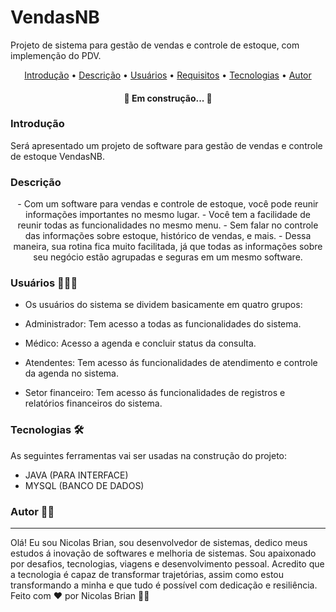 # VendasNB
Projeto de sistema para gestão de vendas e controle de estoque, com implemenção do PDV.
<p align="center">
 <a href="#introducao">Introdução</a> •
 <a href="#decricao">Descrição</a> •
 <a href="#usuarios">Usuários</a> •
 <a href="#requisitos">Requisitos</a> •
 <a href="#tecnologias">Tecnologias</a> • 
 <a href="#autor">Autor</a> 
</p>

<h4 align="center"> 
	🚧 Em construção...  🚧
</h4>

### Introdução
Será apresentado um projeto de software para gestão de vendas e controle de estoque VendasNB.

### Descrição
<p align="center">- Com um software para vendas e controle de estoque, você pode reunir informações importantes no mesmo lugar.
- Você tem a facilidade de reunir todas as funcionalidades no mesmo menu.
- Sem falar no controle das informações sobre estoque, histórico de vendas, e mais.
- Dessa maneira, sua rotina fica muito facilitada, já que todas as informações sobre seu negócio estão agrupadas e seguras em um mesmo software.</p>

### Usuários 👨‍👩‍👦	
- Os usuários do sistema se dividem basicamente em quatro grupos:

- Administrador: Tem acesso a todas as funcionalidades do sistema.

- Médico: Acesso a agenda e concluir status da consulta. 

- Atendentes: Tem acesso ás funcionalidades de atendimento e controle da agenda no sistema.

- Setor financeiro: Tem acesso ás funcionalidades de registros e relatórios financeiros do sistema.

### Tecnologias 🛠

As seguintes ferramentas vai ser usadas na construção do projeto:

- JAVA (PARA INTERFACE)
- MYSQL (BANCO DE DADOS)

### Autor :man_technologist:
---
Olá! Eu sou Nicolas Brian, sou desenvolvedor de sistemas, dedico meus estudos á inovação de softwares e melhoria de sistemas. 
Sou apaixonado por desafios, tecnologias, viagens e desenvolvimento pessoal.
Acredito que a tecnologia é capaz de transformar trajetórias, assim como estou transformando a minha e que tudo é possível com dedicação e resiliência.
Feito com ❤️ por Nicolas Brian 👋🏽 
